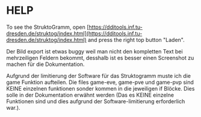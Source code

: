 # HELP

To see the StruktoGramm, open [https://dditools.inf.tu-dresden.de/struktog/index.html](https://dditools.inf.tu-dresden.de/struktog/index.html) and press the right top button "Laden".

Der Bild export ist etwas buggy weil man nicht den kompletten Text bei mehrzeiligen Feldern bekommt, desshalb ist es besser einen Screenshot zu machen für die Dokumentation.

Aufgrund der limitierung der Software für das Struktogramm muste ich die game Funktion aufteilen. Die files game-eve, game-pve und game-pvp sind KEINE einzelnen funktionen sonder kommen in die jeweiligen if Blöcke. Dies solle in der Dokumentation erwähnt werden (Das es KEINE einzelne Funktionen sind und dies aufgrund der Software-limitierung erforderlich war.).
